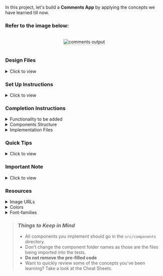 In this project, let's build a **Comments App** by applying the concepts we have learned till now.

### Refer to the image below:

<br/>
<div style="text-align: center;">
    <img src="https://assets.ccbp.in/frontend/content/react-js/comments-app-output-v0.gif" alt="comments output" style="max-width:70%;box-shadow:0 2.8px 2.2px rgba(0, 0, 0, 0.12)">
</div>
<br/>

### Design Files

<details>
<summary>Click to view</summary>

- [Extra Small (Size < 576px) and Small (Size >= 576px)](https://assets.ccbp.in/frontend/content/react-js/comments-app-sm-output-v2.png)
- [Medium (Size >= 768px), Large (Size >= 992px) and Extra Large (Size >= 1200px)](https://assets.ccbp.in/frontend/content/react-js/comments-app-lg-output-v0.png)

</details>

### Set Up Instructions

<details>
<summary>Click to view</summary>

- Download dependencies by running `npm install`
- Start up the app using `npm start`
</details>

### Completion Instructions

<details>
<summary>Functionality to be added</summary>
<br/>

The app must have the following functionalities

- Initially, the list of comments should be zero and the inputs fields should be empty
- When non-empty values are provided and **Add Comment** button is clicked,
  - A new comment should be added to the list of comments
  - The comments count should be incremented by one
  - The value of the input fields for name and comment should be updated to their initial values
- When the **Like** button of a comment is clicked, if the image for **Like** is
  - [Like](https://assets.ccbp.in/frontend/react-js/comments-app/like-img.png) image, then it should be changed to the [Liked](https://assets.ccbp.in/frontend/react-js/comments-app/liked-img.png) image
  - [Liked](https://assets.ccbp.in/frontend/react-js/comments-app/liked-img.png) image, then it should be changed to the [Like](https://assets.ccbp.in/frontend/react-js/comments-app/like-img.png) image
- When the **Delete** button of a comment is clicked, the comment should be deleted from the list of comments and the comments count should be decremented by one

</details>

<details>
<summary>Components Structure</summary>

<br/>
<div style="text-align: center;">
    <img src="https://assets.ccbp.in/frontend/content/react-js/comments-app-component-breakdown-structure-v0.png" alt="component breakdown structure" style="max-width:100%;box-shadow:0 2.8px 2.2px rgba(0, 0, 0, 0.12)">
</div>
<br/>

</details>

<details>
<summary>Implementation Files</summary>
<br/>

Use these files to complete the implementation:

- `src/components/Comments/index.js`
- `src/components/Comments/index.css`
- `src/components/CommentItem/index.js`
- `src/components/CommentItem/index.css`
</details>

### Quick Tips

<details>
<summary>Click to view</summary>
<br>

- The `formatDistanceToNow` function in the **date-fns** package is used to return the gap between the given date and now in words.

```js
import {formatDistanceToNow} from 'date-fns'

console.log(formatDistanceToNow(new Date())) // less than a minute
```

</details>

### Important Note

<details>
<summary>Click to view</summary>

<br/>

**The following instructions are required for the tests to pass**

- HTML input element for name should have the placeholder as **Your Name**
- HTML textarea element for comment should have the placeholder as **Your Comment**
- The **Like** image for each comment should have the alt as **like**
- The **Delete** button for each comment should have the data-testid as **delete**
- To display how much time ago the comment was posted, we will use `formatDistanceToNow` function from **date-fns** package

</details>

### Resources

<details>
<summary>Image URLs</summary>

- [https://assets.ccbp.in/frontend/react-js/comments-app/comments-img.png](https://assets.ccbp.in/frontend/react-js/comments-app/comments-img.png) alt should be **comments**
- [https://assets.ccbp.in/frontend/react-js/comments-app/delete-img.png](https://assets.ccbp.in/frontend/react-js/comments-app/delete-img.png) alt should be **delete**
- [https://assets.ccbp.in/frontend/react-js/comments-app/like-img.png](https://assets.ccbp.in/frontend/react-js/comments-app/like-img.png)
- [https://assets.ccbp.in/frontend/react-js/comments-app/liked-img.png](https://assets.ccbp.in/frontend/react-js/comments-app/liked-img.png)

</details>

<details>
<summary>Colors</summary>

<br/>

<div style="background-color: #dee0e3; width: 150px; padding: 10px; color: black">Hex: #dee0e3</div>
<div style="background-color: #1e293b; width: 150px; padding: 10px; color: white">Hex: #1e293b</div>
<div style="background-color: #475569; width: 150px; padding: 10px; color: white">Hex: #475569</div>
<div style="background-color: #cbd2d9; width: 150px; padding: 10px; color: black">Hex: #cbd2d9</div>
<div style="background-color: #0284c7; width: 150px; padding: 10px; color: white">Hex: #0284c7</div>
<div style="background-color: #f59e0b; width: 150px; padding: 10px; color: black">Hex: #f59e0b</div>
<div style="background-color: #0b69ff; width: 150px; padding: 10px; color: white">Hex: #0b69ff</div>
<div style="background-color: #f97316; width: 150px; padding: 10px; color: black">Hex: #f97316</div>
<div style="background-color: #10b981; width: 150px; padding: 10px; color: black">Hex: #10b981</div>
<div style="background-color: #b91c1c; width: 150px; padding: 10px; color: black">Hex: #b91c1c</div>
<div style="background-color: #0ea5e9; width: 150px; padding: 10px; color: white">Hex: #0ea5e9</div>
<div style="background-color: #334155; width: 150px; padding: 10px; color: white">Hex: #334155</div>
<div style="background-color: #94a3b8; width: 150px; padding: 10px; color: white">Hex: #94a3b8</div>
<div style="background-color: #64748b; width: 150px; padding: 10px; color: white">Hex: #64748b</div>
<div style="background-color: #7e858e; width: 150px; padding: 10px; color: white">Hex: #7e858e</div>

</details>

<details>
<summary>Font-families</summary>

- Roboto

</details>

> ### _Things to Keep in Mind_
>
> - All components you implement should go in the `src/components` directory.
> - Don't change the component folder names as those are the files being imported into the tests.
> - **Do not remove the pre-filled code**
> - Want to quickly review some of the concepts you’ve been learning? Take a look at the Cheat Sheets.
<!-- . -->